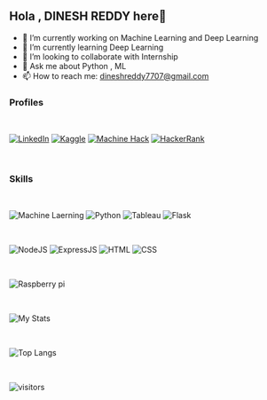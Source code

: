 ## Hola , DINESH REDDY here👋


- 🔭 I’m currently working on Machine Learning and Deep Learning
- 🌱 I’m currently learning Deep Learning
- 👯 I’m looking to collaborate with Internship
- 💬 Ask me about Python , ML
- 📫 How to reach me: dineshreddy7707@gmail.com

### Profiles

<br>

<a href="https://www.linkedin.com/in/dinesh-reddy-donthireddy-b409771a1/" target="_blank"><img src="https://img.shields.io/badge/LinkedIn-5f28b6.svg?&style=flat-square&logo=linkedin&logoColor=white" alt="LinkedIn"></a>
<a href="https://www.kaggle.com/alwaysddr" target="_blank"><img src="https://img.shields.io/badge/Kaggle-5facb6.svg?&style=flat-square&logo=Kaggle&logoColor=white" alt="Kaggle"></a>
<a href="https://machinehack.com/user/profile/ui/60c70eaafb1df670c08626c2" target="_blank"><img src="https://img.shields.io/badge/Machine Hack-ffacb6.svg?&style=flat-square&logo=machinehack&logoColor=white" alt="Machine Hack"></a>
<a href="https://www.hackerrank.com/dineshreddy7707" target="_blank"><img src="https://img.shields.io/badge/HackerRank-C0C0C0.svg?&style=flat-square&logo=hackerrank&logoColor=white" alt="HackerRank"></a>

<br>

### Skills

<br>

![Machine Laerning](https://img.shields.io/badge/Machine%20Learning-5DADE2?style=for-the-badge&logo=ml&logoColor=balck)
![Python](https://img.shields.io/badge/Python-3776AB?style=for-the-badge&logo=python&logoColor=white)
![Tableau](https://img.shields.io/badge/Tableau-000000?style=for-the-badge&logo=tableau&logoColor=white)
![Flask](https://img.shields.io/badge/Flask-5D6D7E?style=for-the-badge&logo=flask&logoColor=white)

<br>

![NodeJS](https://img.shields.io/badge/Node.js-43853D?style=for-the-badge&logo=node.js&logoColor=white)
![ExpressJS](https://img.shields.io/badge/Express.js-000000?style=for-the-badge&logo=express&logoColor=white)
![HTML](https://img.shields.io/badge/HTML5-E34F26?style=for-the-badge&logo=html5&logoColor=white)
![CSS](https://img.shields.io/badge/CSS3-1572B6?style=for-the-badge&logo=css3&logoColor=white)

<br>

![Raspberry pi](https://img.shields.io/badge/RASPBERRY%20PI-C51A4A.svg?&style=for-the-badge&logo=raspberry%20pi&logoColor=white)

<br>

![My Stats](https://github-readme-stats.vercel.app/api?username=DDR7707&show_icons=true&theme=dark)  

<br>

![Top Langs](https://github-readme-stats.vercel.app/api/top-langs/?username=DDR7707)

<br>

![visitors](https://visitor-badge.laobi.icu/badge?page_id=DDR7707)
